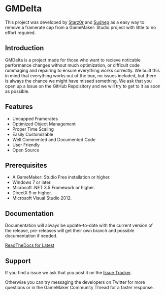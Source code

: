 # GMDelta

This project was developed by [Starz0r](starz0r) and [Sudnep](sudnep) as 
a easy way to remove a framerate cap from a GameMaker: Studio project with little to no effort required.

## Introduction

GMDelta is a project made for those who want to recieve noticable performance changes without much optimization, or
difficult code rummaging and repairing to ensure everything works correctly. We built this in mind that everything
works out of the box, no issues included, but there is always the chance we might have missed something. We ask
that you open up a Issue on the GitHub Repoisitory and we will try to get to it as soon as possible.

## Features

* Uncapped Framerates
* Optimized Object Management
* Proper Time Scaling
* Easily Customizable
* Well Commented and Documented Code
* User Friendly
* Open Source

## Prerequisites

* A GameMaker: Studio Free installation or higher.
* Windows 7 or later.
* Microsoft .NET 3.5 Framework or higher.
* DirectX 9 or higher.
* Microsoft Visual Studio 2012.

## Documentation
Documentation will always be update-to-date with the current version of the release, pre-releases will get their own branch and
possible documentation if needed.

[ReadTheDocs for Latest](https://gmdelta.readthedocs.org/en/latest/)

## Support

If you find a issue we ask that you post it on the [Issue Tracker](https://github.com/Starz0r/GMDelta/issues).

Otherwise you can try messaging the developers on Twitter for more questions or in the GameMaker Community Thread for a faster
response.

